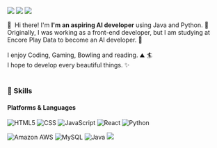 <p>
  <a href="https://velog.io/@youngjun_dev" target="_blank"><img src="https://img.shields.io/badge/Blog-28A0FF?style=flat-square&logo=GitHub%20Sponsors&logoColor=white"/></a>
  <a href="youngjundev96@gmail.com" target="_blank"><img src="https://img.shields.io/badge/youngjundev96@gmail.com-EA4335?style=flat-square&logo=Gmail&logoColor=white"/></a>
  <a href="https://www.linkedin.com/in/youngjundev/" target="_blank"><img src="https://img.shields.io/badge/YoungjunKim-0A66C2?style=flat-square&logo=Linkedin&logoColor=white"/></a>
</p>

<p>
  👋&nbsp; Hi there! I'm <b>I'm an aspiring AI developer</b> using Java and Python. 🚀<br/>
  Originally, I was working as a front-end developer, but I am studying at Encore Play Data to become an AI developer.  💖<br/><br/>
  I enjoy Coding, Gaming, Bowling and reading. ⛰ 🏄<br/>
  I hope to develop every beautiful things. ✨ <br/><br/>
</p>

### 💪 Skills
#### Platforms & Languages
<p>
  <img alt="HTML5" src ="https://img.shields.io/badge/HTML5-E34F26.svg?&style=for-the-badge&logo=HTML5&logoColor=white"/>
  <img alt="CSS" src ="https://img.shields.io/badge/CSS3-1572B6.svg?&style=for-the-badge&logo=CSS3&logoColor=white"/>
  <img alt="JavaScript" src ="https://img.shields.io/badge/JavaScript-F7DF1E.svg?&style=for-the-badge&logo=JavaScript&logoColor=white"/>
  <img alt="React" src ="https://img.shields.io/badge/React-61DAFB.svg?&style=for-the-badge&logo=React&logoColor=white"/>
  <img alt="Python" src ="https://img.shields.io/badge/Python-3776AB.svg?&style=for-the-badge&logo=Python&logoColor=white"/>
  
</p>
<p>
  <img alt="Amazon AWS" src ="https://img.shields.io/badge/Amazon AWS-232F3E.svg?&style=for-the-badge&logo=Amazon AWS&logoColor=white"/>
  <img alt="MySQL" src ="https://img.shields.io/badge/MySQL-4479A1.svg?&style=for-the-badge&logo=MySQL&logoColor=white"/>
  <img alt="Java" src ="https://img.shields.io/badge/Java-007396.svg?&style=for-the-badge&logo=Java&logoColor=white"/>
  <img src="https://img.shields.io/badge/TypeScript-3178C6?style=flat-square&logo=TypeScript&logoColor=white"/>
</p>
